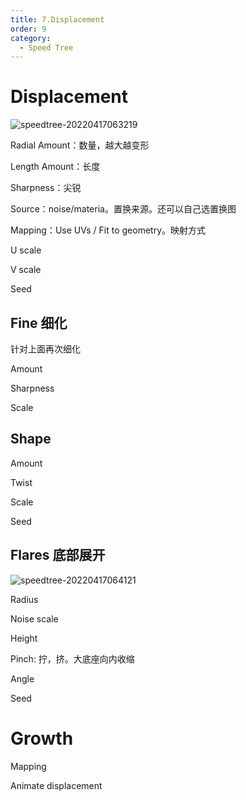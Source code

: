 ```yaml
---
title: 7.Displacement
order: 9
category:
  - Speed Tree
---
```

# Displacement

![speedtree-20220417063219](/assets/SpeedTree-20220417063219.png)

Radial Amount：数量，越大越变形

Length Amount：长度

Sharpness：尖锐

Source：noise/materia。置换来源。还可以自己选置换图

Mapping：Use UVs / Fit to geometry。映射方式

U scale

V scale

Seed

## Fine 细化

针对上面再次细化

Amount

Sharpness

Scale

## Shape
Amount

Twist

Scale

Seed

##  Flares 底部展开

![speedtree-20220417064121](/assets/SpeedTree-20220417064121.png)

Radius

Noise scale

Height

Pinch: 拧，挤。大底座向内收缩

Angle

Seed

# Growth

Mapping 

Animate displacement

